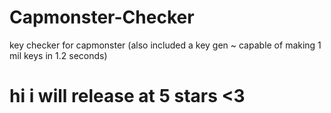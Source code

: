 # Capmonster-Checker
key checker for capmonster (also included a key gen ~ capable of making 1 mil keys in 1.2 seconds)

# hi i will release at 5 stars <3
